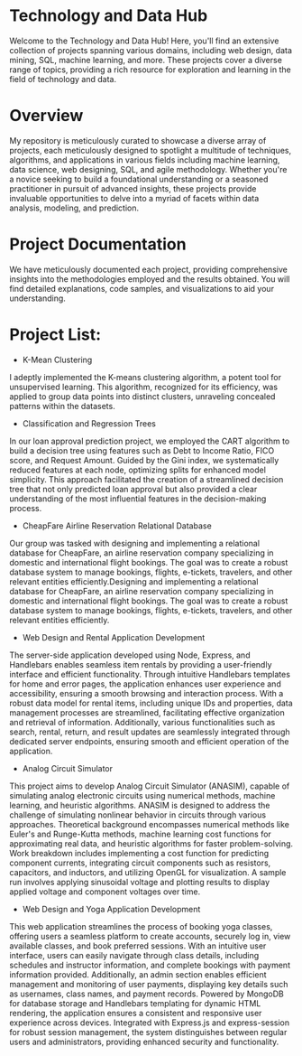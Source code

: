 # Technology and Data Hub

Welcome to the Technology and Data Hub! Here, you'll find an extensive collection of projects spanning various domains, including web design, data mining, SQL, machine learning, and more. These projects cover a diverse range of topics, providing a rich resource for exploration and learning in the field of technology and data.

# Overview

My repository is meticulously curated to showcase a diverse array of projects, each meticulously designed to spotlight a multitude of techniques, algorithms, and applications in various fields including machine learning, data science, web designing, SQL, and agile methodology. Whether you're a novice seeking to build a foundational understanding or a seasoned practitioner in pursuit of advanced insights, these projects provide invaluable opportunities to delve into a myriad of facets within data analysis, modeling, and prediction.


# Project Documentation
We have meticulously documented each project, providing comprehensive insights into the methodologies employed and the results obtained. You will find detailed explanations, code samples, and visualizations to aid your understanding.

# Project List:

- K-Mean Clustering

I adeptly implemented the K-means clustering algorithm, a potent tool for unsupervised learning. This algorithm, recognized for its efficiency, was applied to group data points into distinct clusters, unraveling concealed patterns within the datasets. 

- Classification and Regression Trees

In our loan approval prediction project, we employed the CART algorithm to build a decision tree using features such as Debt to Income Ratio, FICO score, and Request Amount. Guided by the Gini index, we systematically reduced features at each node, optimizing splits for enhanced model simplicity. This approach facilitated the creation of a streamlined decision tree that not only predicted loan approval but also provided a clear understanding of the most influential features in the decision-making process.

- CheapFare Airline Reservation Relational Database

Our group was tasked with designing and implementing a relational database for CheapFare, an airline reservation company specializing in domestic and international flight bookings. The goal was to create a robust database system to manage bookings, flights, e-tickets, travelers, and other relevant entities efficiently.Designing and implementing a relational database for CheapFare, an airline reservation company specializing in domestic and international flight bookings. The goal was to create a robust database system to manage bookings, flights, e-tickets, travelers, and other relevant entities efficiently.

- Web Design and Rental Application Development

The server-side application developed using Node, Express, and Handlebars enables seamless item rentals by providing a user-friendly interface and efficient functionality. Through intuitive Handlebars templates for home and error pages, the application enhances user experience and accessibility, ensuring a smooth browsing and interaction process. With a robust data model for rental items, including unique IDs and properties, data management processes are streamlined, facilitating effective organization and retrieval of information. Additionally, various functionalities such as search, rental, return, and result updates are seamlessly integrated through dedicated server endpoints, ensuring smooth and efficient operation of the application.

- Analog Circuit Simulator

This project aims to develop Analog Circuit Simulator (ANASIM), capable of simulating analog electronic circuits using numerical methods, machine learning, and heuristic algorithms. ANASIM is designed to address the challenge of simulating nonlinear behavior in circuits through various approaches. Theoretical background encompasses numerical methods like Euler's and Runge-Kutta methods, machine learning cost functions for approximating real data, and heuristic algorithms for faster problem-solving. Work breakdown includes implementing a cost function for predicting component currents, integrating circuit components such as resistors, capacitors, and inductors, and utilizing OpenGL for visualization. A sample run involves applying sinusoidal voltage and plotting results to display applied voltage and component voltages over time.

- Web Design and Yoga Application Development

This web application streamlines the process of booking yoga classes, offering users a seamless platform to create accounts, securely log in, view available classes, and book preferred sessions. With an intuitive user interface, users can easily navigate through class details, including schedules and instructor information, and complete bookings with payment information provided. Additionally, an admin section enables efficient management and monitoring of user payments, displaying key details such as usernames, class names, and payment records. Powered by MongoDB for database storage and Handlebars templating for dynamic HTML rendering, the application ensures a consistent and responsive user experience across devices. Integrated with Express.js and express-session for robust session management, the system distinguishes between regular users and administrators, providing enhanced security and functionality.
